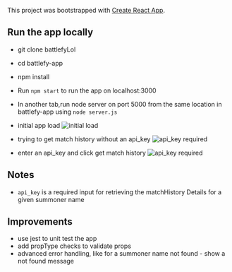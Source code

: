 This project was bootstrapped with [Create React App](https://github.com/facebookincubator/create-react-app).


## Run the app locally

* git clone battlefyLol
* cd battlefy-app
* npm install
* Run `npm start` to run the app on localhost:3000
* In another tab,run node server on port 5000 from the same location in battlefy-app using `node server.js`

* initial app load
![initial load](https://github.com/sahil187/battlefyLol/blob/master/battlefy-app/src/images/img1.png)

* trying to get match history without an api_key
![api_key required](https://github.com/sahil187/battlefyLol/blob/master/battlefy-app/src/images/img2.png) 

* enter an api_key and click get match history
![api_key required](https://github.com/sahil187/battlefyLol/blob/master/battlefy-app/src/images/img3.png) 

## Notes

* `api_key` is a required input for retrieving the matchHistory Details for a given summoner name

## Improvements 

* use jest to unit test the app
* add propType checks to validate props
* advanced error handling, like for a summoner name not found - show a not found message

